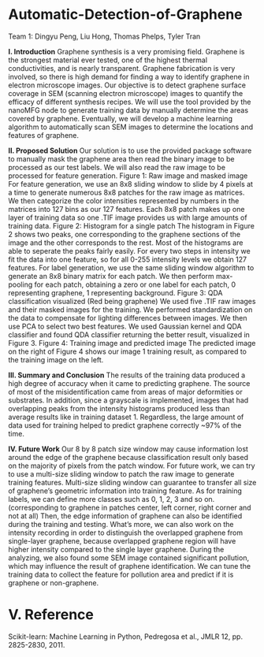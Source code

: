 # Automatic-Detection-of-Graphene
Team 1: Dingyu Peng, Liu Hong, Thomas Phelps, Tyler Tran

**I. Introduction**
Graphene synthesis is a very promising field. Graphene is the strongest material ever tested, one
of the highest thermal conductivities, and is nearly transparent. Graphene fabrication is very
involved, so there is high demand for finding a way to identify graphene in electron microscope
images.
Our objective is to detect graphene surface coverage in SEM (scanning electron microscope)
images to quantify the efficacy of different synthesis recipes. We will use the tool provided by
the nanoMFG node to generate training data by manually determine the areas covered by
graphene. Eventually, we will develop a machine learning algorithm to automatically scan SEM
images to determine the locations and features of graphene.

**II. Proposed Solution**
Our solution is to use the provided package software to manually mask the graphene area then
read the binary image to be processed as our test labels. We will also read the raw image to be
processed for feature generation.
Figure 1: Raw image and masked image
For feature generation, we use an 8x8 sliding window to slide by 4 pixels at a time to generate
numerous 8x8 patches for the raw image as matrices. We then categorize the color intensities
represented by numbers in the matrices into 127 bins as our 127 features. Each 8x8 patch makes
up one layer of training data so one .TIF image provides us with large amounts of training data.
Figure 2: Histogram for a single patch
The histogram in Figure 2 shows two peaks, one corresponding to the graphene sections of the
image and the other corresponds to the rest. Most of the histograms are able to seperate the peaks
fairly easily. For every two steps in intensity we fit the data into one feature, so for all 0-255
intensity levels we obtain 127 features.
For label generation, we use the same sliding window algorithm to generate an 8x8 binary matrix
for each patch. We then perform max-pooling for each patch, obtaining a zero or one label for
each patch, 0 representing graphene, 1 representing background.
Figure 3: QDA classification visualized (Red being graphene)
We used five .TIF raw images and their masked images for the training. We performed
standardization on the data to compensate for lighting differences between images. We then use
PCA to select two best features. We used Gaussian kernel and QDA classifier and found QDA
classifier returning the better result, visualized in Figure 3.
Figure 4: Training image and predicted image
The predicted image on the right of Figure 4 shows our image 1 training result, as compared to
the training image on the left.

**III. Summary and Conclusion**
The results of the training data produced a high degree of accuracy when it
came to predicting graphene. The source of most of the misidentification came from areas of
major deformities or substrates. In addition, since a grayscale is implemented, images that had
overlapping peaks from the intensity histograms produced less than average results like in
training dataset 1. Regardless, the large amount of data used for training helped to predict
graphene correctly ~97% of the time.

**IV. Future Work**
Our 8 by 8 patch size window may cause information lost around the edge of the graphene
because classification result only based on the majority of pixels from the patch window.
For future work, we can try to use a multi-size sliding window to patch the raw image to
generate training features. Multi-size sliding window can guarantee to transfer all size of
graphene’s geometric information into training feature. As for training labels, we can define
more classes such as 0, 1, 2, 3 and so on. (corresponding to graphene in patches center, left
corner, right corner and not at all) Then, the edge information of graphene can also be identified
during the training and testing. What’s more, we can also work on the intensity recording in
order to distinguish the overlapped graphene from single-layer graphene, because overlapped
graphene region will have higher intensity compared to the single layer graphene. During the
analyzing, we also found some SEM image contained significant pollution, which may influence
the result of graphene identification. We can tune the training data to collect the feature for
pollution area and predict if it is graphene or non-graphene.

# V. Reference
Scikit-learn: Machine Learning in Python, Pedregosa et al., JMLR 12, pp. 2825-2830, 2011.
